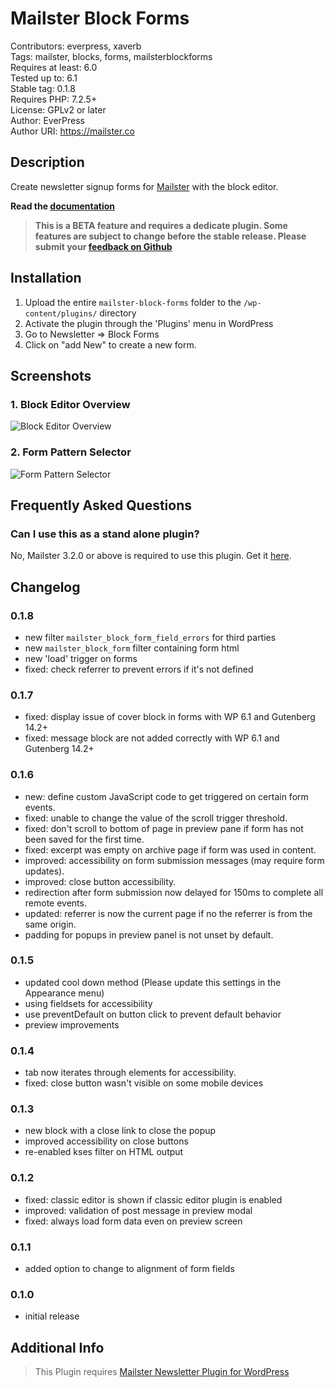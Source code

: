 # Mailster Block Forms

Contributors: everpress, xaverb  
Tags: mailster, blocks, forms, mailsterblockforms  
Requires at least: 6.0  
Tested up to: 6.1  
Stable tag: 0.1.8  
Requires PHP: 7.2.5+  
License: GPLv2 or later  
Author: EverPress  
Author URI: https://mailster.co

## Description

Create newsletter signup forms for [Mailster](https://mailster.co/?utm_campaign=wporg&utm_source=wordpress.org&utm_medium=readme&utm_term=Mailster+Block+Forms) with the block editor.

**Read the [documentation](https://docs.mailster.co/#/block-forms-overview)**

> **This is a BETA feature and requires a dedicate plugin. Some features are subject to change before the stable release. Please submit your [feedback on Github](https://github.com/everpress-co/mailster-block-forms/issues)**

## Installation

1. Upload the entire `mailster-block-forms` folder to the `/wp-content/plugins/` directory
2. Activate the plugin through the 'Plugins' menu in WordPress
3. Go to Newsletter => Block Forms
4. Click on "add New" to create a new form.

## Screenshots

### 1. Block Editor Overview

![Block Editor Overview](https://ps.w.org/mailster-block-forms/assets/screenshot-1.png)

### 2. Form Pattern Selector

![Form Pattern Selector](https://ps.w.org/mailster-block-forms/assets/screenshot-2.png)

## Frequently Asked Questions

### Can I use this as a stand alone plugin?

No, Mailster 3.2.0 or above is required to use this plugin. Get it [here](https://mailster.co/?utm_campaign=wporg&utm_source=wordpress.org&utm_medium=readme&utm_term=Mailster+Block+Forms).

## Changelog

### 0.1.8

-   new filter `mailster_block_form_field_errors` for third parties
-   new `mailster_block_form` filter containing form html
-   new 'load' trigger on forms
-   fixed: check referrer to prevent errors if it's not defined

### 0.1.7

-   fixed: display issue of cover block in forms with WP 6.1 and Gutenberg 14.2+
-   fixed: message block are not added correctly with WP 6.1 and Gutenberg 14.2+

### 0.1.6

-   new: define custom JavaScript code to get triggered on certain form events.
-   fixed: unable to change the value of the scroll trigger threshold.
-   fixed: don't scroll to bottom of page in preview pane if form has not been saved for the first time.
-   fixed: excerpt was empty on archive page if form was used in content.
-   improved: accessibility on form submission messages (may require form updates).
-   improved: close button accessibility.
-   redirection after form submission now delayed for 150ms to complete all remote events.
-   updated: referrer is now the current page if no the referrer is from the same origin.
-   padding for popups in preview panel is not unset by default.

### 0.1.5

-   updated cool down method (Please update this settings in the Appearance menu)
-   using fieldsets for accessibility
-   use preventDefault on button click to prevent default behavior
-   preview improvements

### 0.1.4

-   tab now iterates through elements for accessibility.
-   fixed: close button wasn't visible on some mobile devices

### 0.1.3

-   new block with a close link to close the popup
-   improved accessibility on close buttons
-   re-enabled kses filter on HTML output

### 0.1.2

-   fixed: classic editor is shown if classic editor plugin is enabled
-   improved: validation of post message in preview modal
-   fixed: always load form data even on preview screen

### 0.1.1

-   added option to change to alignment of form fields

### 0.1.0

-   initial release

## Additional Info

> This Plugin requires [Mailster Newsletter Plugin for WordPress](https://mailster.co/?utm_campaign=wporg&utm_source=wordpress.org&utm_medium=readme&utm_term=Mailster+Block+Forms)
